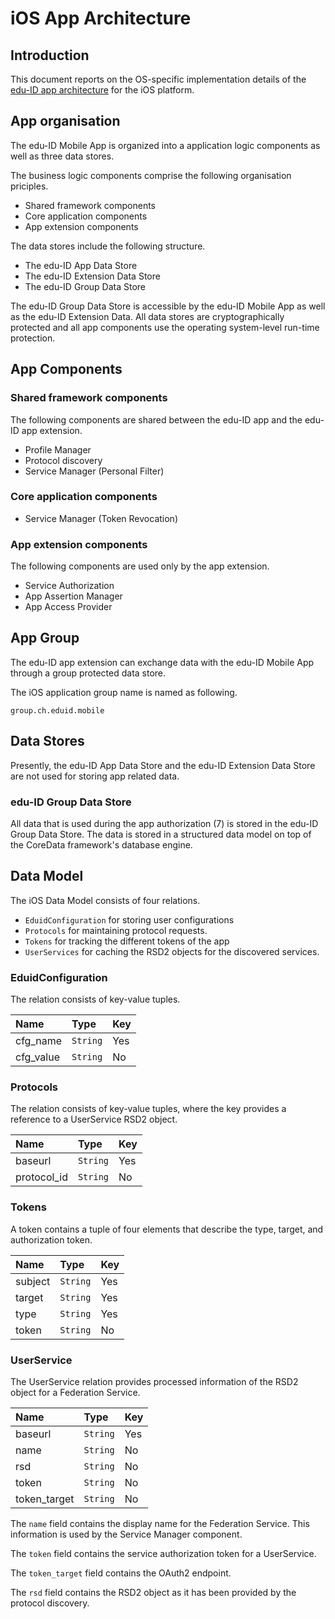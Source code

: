 # iOS App Architecture

## Introduction

This document reports on the OS-specific implementation details of the [edu-ID app architecture](30-app-architecture.md) for the iOS platform.

## App organisation

The edu-ID Mobile App is organized into a application logic components as well as three data stores.

The business logic components comprise the following organisation priciples.

* Shared framework components
* Core application components
* App extension components

The data stores include the following structure.

* The edu-ID App Data Store
* The edu-ID Extension Data Store
* The edu-ID Group Data Store

The edu-ID Group Data Store is accessible by the edu-ID Mobile App as well as the edu-ID Extension Data. All data stores are cryptographically protected and all app components use the operating system-level run-time protection.

## App Components

### Shared framework components

The following components are shared between the edu-ID app and the edu-ID app extension.

* Profile Manager
* Protocol discovery
* Service Manager (Personal Filter)

### Core application components

* Service Manager (Token Revocation)

### App extension components

The following components are used only by the app extension.

* Service Authorization
* App Assertion Manager
* App Access Provider

## App Group

The edu-ID app extension can exchange data with the edu-ID Mobile App through a group protected data store.

The iOS application group name is named as following.

``` group.ch.eduid.mobile ```

## Data Stores

Presently, the edu-ID App Data Store and the edu-ID Extension Data Store are not used for storing app related data.

### edu-ID Group Data Store

All data that is used during the app authorization (7) is stored in the edu-ID Group Data Store. The data is stored in a structured data model on top of the CoreData framework's database engine.

## Data Model

The iOS Data Model consists of four relations.

* ``` EduidConfiguration ``` for storing user configurations
* ``` Protocols ``` for maintaining protocol requests.
* ``` Tokens ``` for tracking the different tokens of the app
* ``` UserServices ``` for caching the RSD2 objects for the discovered services.

### EduidConfiguration

The relation consists of key-value tuples.

| Name | Type | Key |
| :---- | :---- | :---- |
| cfg_name | ```String``` | Yes |
| cfg_value | ```String``` | No |

### Protocols

The relation consists of key-value tuples, where the key provides a reference to a UserService RSD2 object.

| Name | Type | Key |
| :---- | :---- | :---- |
| baseurl | ```String``` | Yes |
| protocol_id | ```String``` | No |

### Tokens

A token contains a tuple of four elements that describe the type, target, and authorization token.

| Name | Type | Key |
| :---- | :---- | :---- |
| subject | ```String``` | Yes |
| target | ```String``` | Yes |
| type | ```String``` | Yes |
| token | ```String``` | No |

### UserService

The UserService relation provides processed information of the RSD2 object for a Federation Service.

| Name | Type | Key |
| :---- | :---- | :---- |
| baseurl | ```String``` | Yes |
| name | ```String``` | No |
| rsd | ```String``` | No |
| token | ```String``` | No |
| token_target | ```String``` | No |

The ```name``` field contains the display name for the Federation Service. This information is used by the Service Manager component.

The ```token``` field contains the service authorization token for a UserService.

The ```token_target``` field contains the OAuth2 endpoint.

The ```rsd``` field contains the RSD2 object as it has been provided by the protocol discovery.
